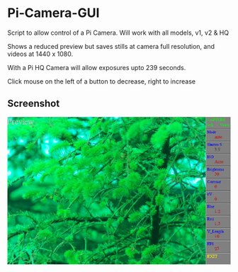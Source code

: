 # Pi-Camera-GUI

Script to allow control of a Pi Camera. Will work with all models, v1, v2 & HQ

Shows a reduced preview but saves stills at camera full resolution, and videos at 1440 x 1080.

With a Pi HQ Camera will allow exposures upto 239 seconds.

Click mouse on the left of a button to decrease, right to increase

## Screenshot

![screenshot](scr001.jpg)
